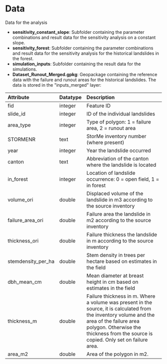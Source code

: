 # Data
Data for the analysis
- __sensitivity_constant_slope__: Subfolder containing the parameter combinations and result data for the sensitivity analysis on a constant slope. 
- __sensitivity_forest__: Subfolder containing the parameter combinations and result data for the sensitivity analysis for the historical landslides in the forest.
- __simulation_inputs__: Subfolder containing the result data for the simulations.
- __Dataset_Runout_Merged.gpkg__: Geopackage containing the reference data with the failure and runout areas for the historical landslides. The data is stored in the "inputs_merged" layer:

|**Attribute**  | **Datatype** | **Description**| 
|:---|:---|:---|
|fid   | integer | Feature ID |
|slide_id   | integer | ID of the individual landslides |
|area_type   | integer | Type of polygon: 1 = failure area, 2 = runout area |
|STORMENR   | text | StorMe inventory number (where present) |
|year   | integer | Year the landslide occurred |
|canton   | text | Abbreviation of the canton where the landslide is located |
|in_forest   | integer | Location of landslide occurrence: 0 = open field, 1 = in forest |
|volume_ori   | double | Displaced volume of the landslide in m3 according to the source inventory |
|failure_area_ori   | double | Failure area the landslide in m2 according to the source inventory |
|thickness_ori   | double | Failure thickness the landslide in m according to the source inventory |
|stemdensity_per_ha   | double | Stem density in trees per hectare based on estimates in the field |
|dbh_mean_cm   | double | Mean diameter at breast height in cm based on estimates in the field |
|thickness_m   | double | Failure thickness in m. Where a volume was present in the source, it is calculated from the inventory volume and the area of the failure area polygon. Otherwise the thickness from the source is copied. Only set on failure area. |
|area_m2   | double | Area of the polygon in m2. |


